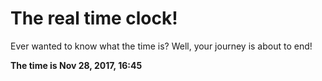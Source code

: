 # The real time clock!

Ever wanted to know what the time is? Well, your journey is about to end!

**The time is Nov 28, 2017, 16:45**
